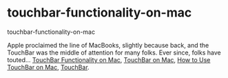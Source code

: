 # touchbar-functionality-on-mac
touchbar-functionality-on-mac

Apple proclaimed the line of MacBooks, slightly because back, and the TouchBar was the middle of attention for many folks. Ever since, folks have touted...
[TouchBar Functionality on Mac](https://geekeasier.com/use-touchbar-functionality-on-any-mac/4962/),
[TouchBar on Mac](https://geekeasier.com/use-touchbar-functionality-on-any-mac/4962/),
[How to Use TouchBar on Mac](https://geekeasier.com/use-touchbar-functionality-on-any-mac/4962/),
[TouchBar](https://geekeasier.com/use-touchbar-functionality-on-any-mac/4962/).
